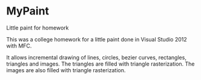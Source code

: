 MyPaint
=======

Little paint for homework

This was a college homework for a little paint done in Visual Studio 2012 with MFC.

It allows incremental drawing of lines, circles, bezier curves, rectangles, triangles and images. 
The triangles are filled with triangle rasterization.
The images are also filled with triangle rasterization.
